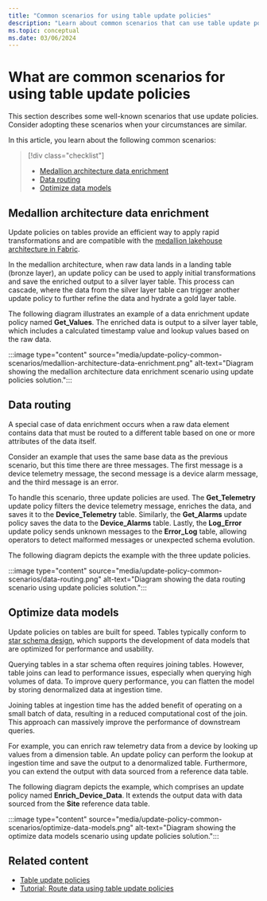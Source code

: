 ```yaml
---
title: "Common scenarios for using table update policies"
description: "Learn about common scenarios that can use table update policies to perform complex transformations and save the results to destination tables."
ms.topic: conceptual
ms.date: 03/06/2024
---
```

# What are common scenarios for using table update policies

This section describes some well-known scenarios that use update policies. Consider adopting these scenarios when your circumstances are similar.

In this article, you learn about the following common scenarios:

> [!div class="checklist"]
>
> * [Medallion architecture data enrichment](#medallion-architecture-data-enrichment)
> * [Data routing](#data-routing)
> * [Optimize data models](#optimize-data-models)

## Medallion architecture data enrichment

Update policies on tables provide an efficient way to apply rapid transformations and are compatible with the [medallion lakehouse architecture in Fabric](/fabric/onelake/onelake-medallion-lakehouse-architecture).

In the medallion architecture, when raw data lands in a landing table (bronze layer), an update policy can be used to apply initial transformations and save the enriched output to a silver layer table. This process can cascade, where the data from the silver layer table can trigger another update policy to further refine the data and hydrate a gold layer table.

The following diagram illustrates an example of a data enrichment update policy named **Get_Values**. The enriched data is output to a silver layer table, which includes a calculated timestamp value and lookup values based on the raw data.

:::image type="content" source="media/update-policy-common-scenarios/medallion-architecture-data-enrichment.png" alt-text="Diagram showing the medallion architecture data enrichment scenario using update policies solution.":::

## Data routing

A special case of data enrichment occurs when a raw data element contains data that must be routed to a different table based on one or more attributes of the data itself.

Consider an example that uses the same base data as the previous scenario, but this time there are three messages. The first message is a device telemetry message, the second message is a device alarm message, and the third message is an error.

To handle this scenario, three update policies are used. The **Get_Telemetry** update policy filters the device telemetry message, enriches the data, and saves it to the **Device_Telemetry** table. Similarly, the **Get_Alarms** update policy saves the data to the **Device_Alarms** table. Lastly, the **Log_Error** update policy sends unknown messages to the **Error_Log** table, allowing operators to detect malformed messages or unexpected schema evolution.

The following diagram depicts the example with the three update policies.

:::image type="content" source="media/update-policy-common-scenarios/data-routing.png" alt-text="Diagram showing the data routing scenario using update policies solution.":::

## Optimize data models

Update policies on tables are built for speed. Tables typically conform to [star schema design](/power-bi/guidance/star-schema), which supports the development of data models that are optimized for performance and usability.

Querying tables in a star schema often requires joining tables. However, table joins can lead to performance issues, especially when querying high volumes of data. To improve query performance, you can flatten the model by storing denormalized data at ingestion time.

Joining tables at ingestion time has the added benefit of operating on a small batch of data, resulting in a reduced computational cost of the join. This approach can massively improve the performance of downstream queries.

For example, you can enrich raw telemetry data from a device by looking up values from a dimension table. An update policy can perform the lookup at ingestion time and save the output to a denormalized table. Furthermore, you can extend the output with data sourced from a reference data table.

The following diagram depicts the example, which comprises an update policy named **Enrich_Device_Data**. It extends the output data with data sourced from the **Site** reference data table.

:::image type="content" source="media/update-policy-common-scenarios/optimize-data-models.png" alt-text="Diagram showing the optimize data models scenario using update policies solution.":::

## Related content

* [Table update policies](update-policy.md)
* [Tutorial: Route data using table update policies](update-policy-tutorial.md)
